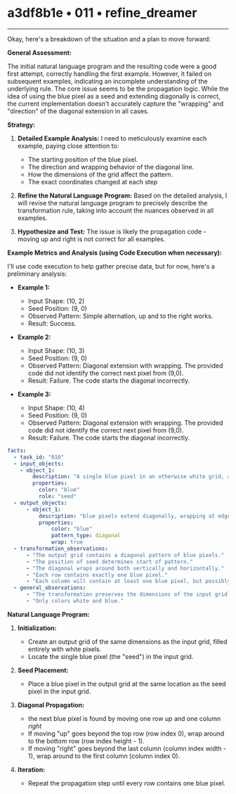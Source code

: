 # a3df8b1e • 011 • refine_dreamer

---
Okay, here's a breakdown of the situation and a plan to move forward:

**General Assessment:**

The initial natural language program and the resulting code were a good first attempt, correctly handling the first example. However, it failed on subsequent examples, indicating an incomplete understanding of the underlying rule. The core issue seems to be the propagation logic. While the idea of using the blue pixel as a seed and extending diagonally is correct, the current implementation doesn't accurately capture the "wrapping" and "direction" of the diagonal extension in all cases.

**Strategy:**

1.  **Detailed Example Analysis:** I need to meticulously examine each example, paying close attention to:
    *   The starting position of the blue pixel.
    *   The direction and wrapping behavior of the diagonal line.
    *   How the dimensions of the grid affect the pattern.
    *   The exact coordinates changed at each step

2.  **Refine the Natural Language Program:** Based on the detailed analysis, I will revise the natural language program to precisely describe the transformation rule, taking into account the nuances observed in all examples.

3.  **Hypothesize and Test:** The issue is likely the propagation code - moving up and right is not correct for all examples.

**Example Metrics and Analysis (using Code Execution when necessary):**

I'll use code execution to help gather precise data, but for now, here's a preliminary analysis:

*   **Example 1:**
    *   Input Shape: (10, 2)
    *   Seed Position: (9, 0)
    *   Observed Pattern: Simple alternation, up and to the right works.
    *   Result: Success.

*   **Example 2:**
    *   Input Shape: (10, 3)
    *   Seed Position: (9, 0)
    *   Observed Pattern: Diagonal extension with wrapping.  The provided code did not identify the correct next pixel from (9,0).
    *   Result: Failure.  The code starts the diagonal incorrectly.

*   **Example 3:**
    *   Input Shape: (10, 4)
    *   Seed Position: (9, 0)
    *   Observed Pattern: Diagonal extension with wrapping. The provided code did not identify the correct next pixel from (9,0).
    *   Result: Failure. The code starts the diagonal incorrectly.

```yaml
facts:
  - task_id: "010"
  - input_objects:
    - object_1:
        description: "A single blue pixel in an otherwise white grid, acting as the seed."
        properties:
          color: "blue"
          role: "seed"
  - output_objects:
      - object_1:
          description: "blue pixels extend diagonally, wrapping at edges."
          properties:
              color: "blue"
              pattern_type: diagonal
              wrap: true
  - transformation_observations:
      - "The output grid contains a diagonal pattern of blue pixels."
      - "The position of seed determines start of pattern."
      - "The diagonal wraps around both vertically and horizontally."
      - "Each row contains exactly one blue pixel."
      - "Each column will contain at least one blue pixel, but possibly more due to wrapping."
  - general_observations:
      - "The transformation preserves the dimensions of the input grid."
      - "Only colors white and blue."

```

**Natural Language Program:**

1.  **Initialization:**
    *   Create an output grid of the same dimensions as the input grid, filled entirely with white pixels.
    *   Locate the single blue pixel (the "seed") in the input grid.

2.  **Seed Placement:**
    *   Place a blue pixel in the output grid at the same location as the seed pixel in the input grid.

3.  **Diagonal Propagation:**
    * the next blue pixel is found by moving one row *up* and one column *right*
    *   If moving "up" goes beyond the top row (row index 0), wrap around to the bottom row (row index height - 1).
    *   If moving "right" goes beyond the last column (column index width - 1), wrap around to the first column (column index 0).

4.  **Iteration:**
    *   Repeat the propagation step until every row contains one blue pixel.


